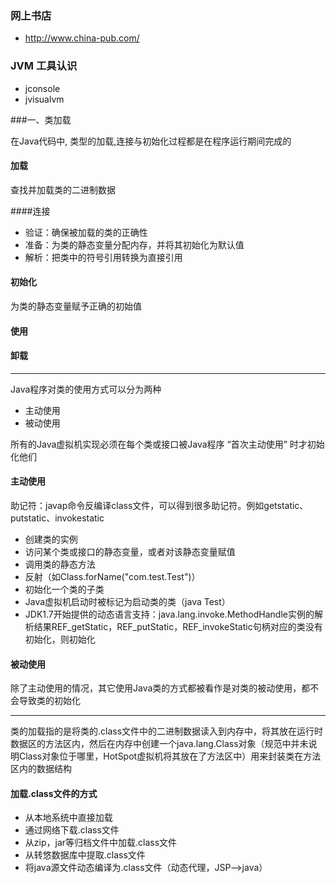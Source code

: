 ### 网上书店

+ http://www.china-pub.com/

### JVM 工具认识

+ jconsole
+ jvisualvm

###一、类加载

在Java代码中, 类型的加载,连接与初始化过程都是在程序运行期间完成的

#### 加载

查找并加载类的二进制数据

####连接

- 验证：确保被加载的类的正确性
- 准备：为类的静态变量分配内存，并将其初始化为默认值
- 解析：把类中的符号引用转换为直接引用

#### 初始化

为类的静态变量赋予正确的初始值

#### 使用

#### 卸载

---

Java程序对类的使用方式可以分为两种

- 主动使用
- 被动使用

所有的Java虚拟机实现必须在每个类或接口被Java程序 “首次主动使用” 时才初始化他们

#### 主动使用

助记符：javap命令反编译class文件，可以得到很多助记符。例如getstatic、putstatic、invokestatic

- 创建类的实例
- 访问某个类或接口的静态变量，或者对该静态变量赋值
- 调用类的静态方法
- 反射（如Class.forName("com.test.Test")）
- 初始化一个类的子类
- Java虚拟机启动时被标记为启动类的类（java Test）
- JDK1.7开始提供的动态语言支持：java.lang.invoke.MethodHandle实例的解析结果REF_getStatic，REF_putStatic，REF_invokeStatic句柄对应的类没有初始化，则初始化

#### 被动使用

除了主动使用的情况，其它使用Java类的方式都被看作是对类的被动使用，都不会导致类的初始化

---

类的加载指的是将类的.class文件中的二进制数据读入到内存中，将其放在运行时数据区的方法区内，然后在内存中创建一个java.lang.Class对象（规范中并未说明Class对象位于哪里，HotSpot虚拟机将其放在了方法区中）用来封装类在方法区内的数据结构

#### 加载.class文件的方式

- 从本地系统中直接加载
- 通过网络下载.class文件
- 从zip，jar等归档文件中加载.class文件
- 从转悠数据库中提取.class文件
- 将java源文件动态编译为.class文件（动态代理，JSP-->java）



